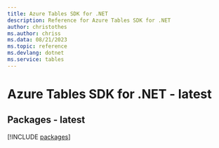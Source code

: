 ```yaml
---
title: Azure Tables SDK for .NET
description: Reference for Azure Tables SDK for .NET
author: christothes
ms.author: chriss
ms.data: 08/21/2023
ms.topic: reference
ms.devlang: dotnet
ms.service: tables
---
```

# Azure Tables SDK for .NET - latest
## Packages - latest
[!INCLUDE [packages](tables-index.md)]